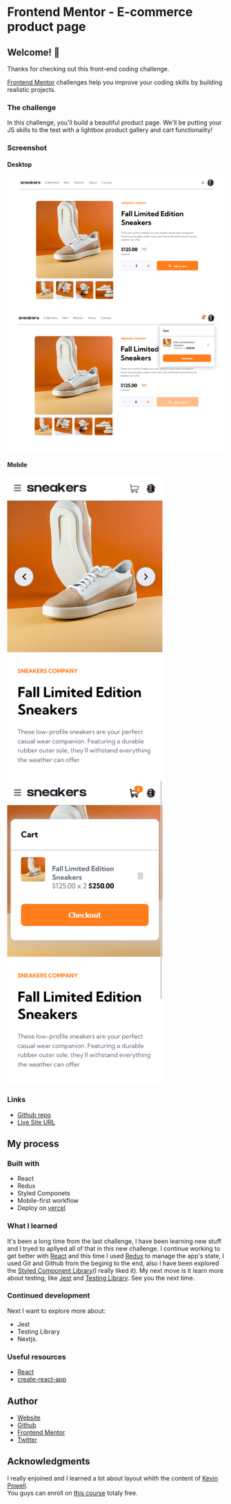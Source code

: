 # Frontend Mentor - E-commerce product page

## Welcome! 👋

Thanks for checking out this front-end coding challenge.

[Frontend Mentor](https://www.frontendmentor.io) challenges help you improve your coding skills by building realistic projects.

### The challenge

In this challenge, you'll build a beautiful product page. We'll be putting your JS skills to the test with a lightbox product gallery and cart functionality!

### Screenshot

#### Desktop

![screenshot desktop](src/screenshots/desktop-main-page.png)
![screenshot desktop](src/screenshots/desktop-cart-fill.png)

#### Mobile

![screenshot mobile](src/screenshots/mobile-main-page.png)
![screenshot mobile](src/screenshots/mobile-cart-fill.png)

### Links

- [Github repo](https://github.com/edgarfb/ecomerce-product-page-main-)
- [Live Site URL](https://ecomerce-product-page-main-git-main-edgarfb.vercel.app/)

## My process

### Built with

- React
- Redux
- Styled Componets
- Mobile-first workflow
- Deploy on [vercel](https://vercel.com/)

### What I learned

It's been a long time from the last challenge, I have been learning new stuff and I tryed to apllyed all of that in this new challenge.
I continue working to get better with [React](https://reactjs.org/) and this time I used [Redux](https://redux.js.org/) to manage the app's state, I used Git and Github from the beginig to the end, also I have been explored the [Styled Component Library](https://styled-components.com/)(I really liked it).
My next move is it learn more about testing, like [Jest](https://jestjs.io/) and [Testing Library](https://testing-library.com/). See you the next time.

### Continued development

Next I want to explore more about:

- Jest
- Testing Library
- Nextjs.


### Useful resources

- [React](https://reactjs.org/)
- [create-react-app](https://create-react-app.dev/)

## Author

- [Website](https://www.edgarbritez.com/)
- [Github](https://github.com/edgarfb)
- [Frontend Mentor](https://www.frontendmentor.io/profile/edgarfb)
- [Twitter](https://www.twitter.com/edgarfb_ok)

## Acknowledgments

I really enjoined and I learned a lot about layout whith the content of [Kevin Powell](https://www.kevinpowell.co/).\
You guys can enroll on [this course](https://courses.kevinpowell.co/conquering-responsive-layouts) totaly free.
